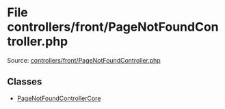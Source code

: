 File controllers/front/PageNotFoundController.php
=========
Source: [controllers/front/PageNotFoundController.php](https://github.com/PrestaShop/PrestaShop/blob/1.6.1.1/controllers/front/PageNotFoundController.php)


Classes
-------

* [PageNotFoundControllerCore](class.PageNotFoundControllerCore.md)

